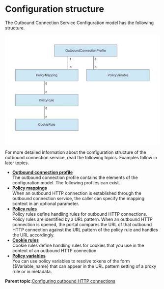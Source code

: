 # Configuration structure 

The Outbound Connection Service Configuration model has the following structure.

![Configuration structure of the HTTP Outbound connection service](../images/HTTP_OutBound_graphic_2.jpg)

For more detailed information about the configuration structure of the outbound connection service, read the following topics. Examples follow in later topics.

-   **[Outbound connection profile ](../dev-portlet/outbhttp_cfg_strctr_obconn_profile.md)**  
The outbound connection profile contains the elements of the configuration model. The following profiles can exist.
-   **[Policy mappings ](../dev-portlet/outbhttp_cfg_strctr_policy_mapng.md)**  
When an outbound HTTP connection is established through the outbound connection service, the caller can specify the mapping context in an optional parameter.
-   **[Policy rules ](../dev-portlet/outbhttp_cfg_strctr_policy_rul.md)**  
Policy rules define handling rules for outbound HTTP connections. Policy rules are identified by a URL pattern. When an outbound HTTP connection is opened, the portal compares the URL of that outbound HTTP connection against the URL pattern of the policy rule and handles the URL accordingly.
-   **[Cookie rules ](../dev-portlet/outbhttp_cfg_strctr_cookie_rul.md)**  
Cookie rules define handling rules for cookies that you use in the context of an outbound HTTP connection.
-   **[Policy variables ](../dev-portlet/outbhttp_cfg_strctr_policy_variable.md)**  
You can use policy variables to resolve tokens of the form \{$Variable\_name\} that can appear in the URL pattern setting of a proxy rule or in metadata.

**Parent topic:**[Configuring outbound HTTP connections ](../dev-portlet/outbhttp_cfg_oh_conns.md)

